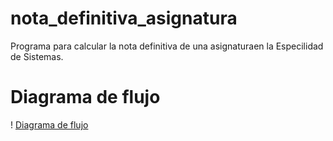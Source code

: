 # nota_definitiva_asignatura
Programa para calcular la nota definitiva de una asignaturaen la Especilidad de Sistemas.

# Diagrama de flujo
! [Diagrama de flujo](diagrama.png "Diagrama de flujo")
